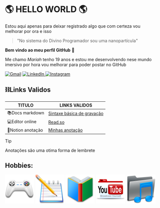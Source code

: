 # 🌎 HELLO WORLD 🌎

Estou aqui apenas para deixar registrado
algo que com certeza vou melhorar por ora e isso

>"⁠No sistema do Divino Programador sou uma nanopartícula"

**Bem vindo ao meu perfil GitHub** 👋

Me chamo _Mariah_ tenho 19 anos e estou me desenvolvendo nese mundo imersivo por hora vou melhorar para poder postar no GitHub



<p align="left">
  <a href="https://mail.google.com/mail/u/0/#inbox" title="Gmail">
  <img src="https://img.shields.io/badge/-Gmail-FF0000?style=flat-square&labelColor=FF0000&logo=gmail&logoColor=white&link=LINK-DO-SEU-GMAIL" alt="Gmail"/></a>
  <a href="https://www.linkedin.com/in/mariah-iasmyn-071201230/">
  <img src="https://img.shields.io/badge/-Linkedin-0e76a8?style=flat-square&logo=Linkedin&logoColor=white&link=LINK-DO-SEU-LINKEDIN" alt="LinkedIn"/>
  </a> <a 
  href="https://www.instagram.com/_arih_v/" title="Instagram">
  <img src="https://img.shields.io/badge/-Instagram-DF0174?style=flat-square&labelColor=DF0174&logo=instagram&logoColor=white&link=LINK-DO-SEU-INSTAGRAM" alt="Instagram"/>
  </a>
</p>




## ⛓️Links Validos 

| TITULO | LINKS VALIDOS
|---|--- | 
| 📚Docs markdown  | [Sintaxe básica de gravação](https://docs.github.com/pt/get-started/writing-on-github/getting-started-with-writing-and-formatting-on-github/basic-writing-and-formatting-syntax)
| 💻Editor online | [Read.so](https://readme.so/pt/editor)
| 📝Notion anotação | [Minhas anotação](https://www.notion.so/Git-e-GitHub-d920764fa20743d6806e42828d70657c)

> [!TIP]
> Anotações são uma otima forma de lembrete

## Hobbies: 
![alt text](image-17.png) 
![alt text](image-18.png)
![alt text](image-19.png)
![alt text](image-20.png)
![alt text](image-21.png)














